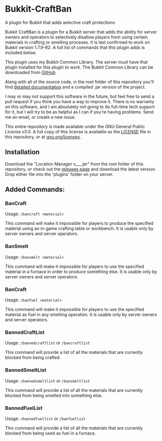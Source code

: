 # Bukkit-CraftBan
A plugin for Bukkit that adds selective craft protections

Bukkit CraftBan is a plugin for a Bukkit server that adds the ability for server owners and operators to selectively disallow players from using certain materials in crafting or smelting proceses. It is last confirmed to work on Bukkit version 1.7.9-R2. A full list of commands that this plugin adds is included below.

This plugin uses my Bukkit Common Library. The server *must* have that plugin installed for this plugin to work. The Bukkit Common Library can be downloaded from [GitHub](http://github.com/zachohara/bukkit-common)

Along with all of the source code, in the root folder of this repository you'll find [detailed documentation](javadoc) and a compiled .jar version of the project.

I may or may not support this software in the future, but feel free to send a pull request if you think you have a way to improve it. There is no warranty on this software, and I am absolutely not going to do full-time tech support for it, but I will try to be as helpful as I can if you're having problems. Send me an email, or create a new issue.

This entire repository is made available under the GNU General Public License v3.0. A full copy of this license is available as the [LICENSE](LICENSE) file in this repository, or at [gnu.org/licenses](http://www.gnu.org/licenses/).

## Installation

Download the "Location Manager v___.jar" from the root folder of this repository, or check out the [releases page](https://github.com/ZachOhara/Bukkit-CraftBan/releases) and download the latest version. Drop either file into the 'plugins' folder on your server.

## Added Commands:

### BanCraft

Usage: `/bancraft <material>`

This command will make it impossible for players to produce the specified material using an in-game crafting table or workbench. It is usable only by server owners and server operators.

### BanSmelt

Usage: `/bansmelt <material>`

This command will make it impossible for players to use the specified material in a furnace in order to produce something else. It is usable only by server owners and server operators.

### BanCraft

Usage: `/banfuel <material>`

This command will make it impossible for players to use the specified material as fuel in any smelting operation. It is usable only by server owners and server operators.

### BannedCraftList

Usage: `/bannedcraftlist` or `/bancraftlist`

This command will provide a list of all the materials that are currently blocked from being crafted.

### BannedSmeltList

Usage: `/bannedsmeltlist` or `/bansmeltlist`

This command will provide a list of all the materials that are currently blocked from being smelted into something else.

### BannedFuelList

Usage: `/bannedfuellist` or `/banfuellist`

This command will provide a list of all the materials that are currently blocked from being used as fuel in a furnace.

